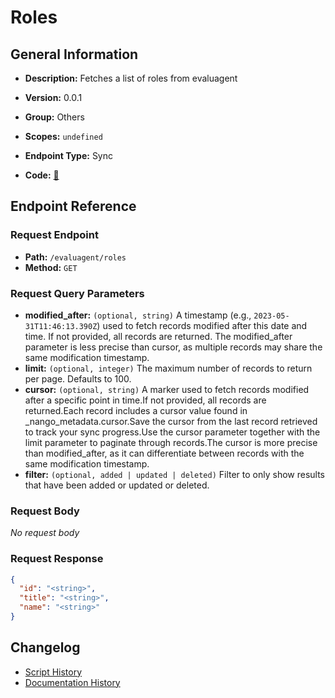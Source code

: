 # Roles

## General Information

- **Description:** Fetches a list of roles from evaluagent

- **Version:** 0.0.1
- **Group:** Others
- **Scopes:** `undefined`
- **Endpoint Type:** Sync
- **Code:** [🔗](https://github.com/NangoHQ/integration-templates/tree/main/integrations/evaluagent/syncs/roles.ts)


## Endpoint Reference

### Request Endpoint

- **Path:** `/evaluagent/roles`
- **Method:** `GET`

### Request Query Parameters

- **modified_after:** `(optional, string)` A timestamp (e.g., `2023-05-31T11:46:13.390Z`) used to fetch records modified after this date and time. If not provided, all records are returned. The modified_after parameter is less precise than cursor, as multiple records may share the same modification timestamp.
- **limit:** `(optional, integer)` The maximum number of records to return per page. Defaults to 100.
- **cursor:** `(optional, string)` A marker used to fetch records modified after a specific point in time.If not provided, all records are returned.Each record includes a cursor value found in _nango_metadata.cursor.Save the cursor from the last record retrieved to track your sync progress.Use the cursor parameter together with the limit parameter to paginate through records.The cursor is more precise than modified_after, as it can differentiate between records with the same modification timestamp.
- **filter:** `(optional, added | updated | deleted)` Filter to only show results that have been added or updated or deleted.

### Request Body

_No request body_

### Request Response

```json
{
  "id": "<string>",
  "title": "<string>",
  "name": "<string>"
}
```

## Changelog

- [Script History](https://github.com/NangoHQ/integration-templates/commits/main/integrations/evaluagent/syncs/roles.ts)
- [Documentation History](https://github.com/NangoHQ/integration-templates/commits/main/integrations/evaluagent/syncs/roles.md)

<!-- END  GENERATED CONTENT -->


